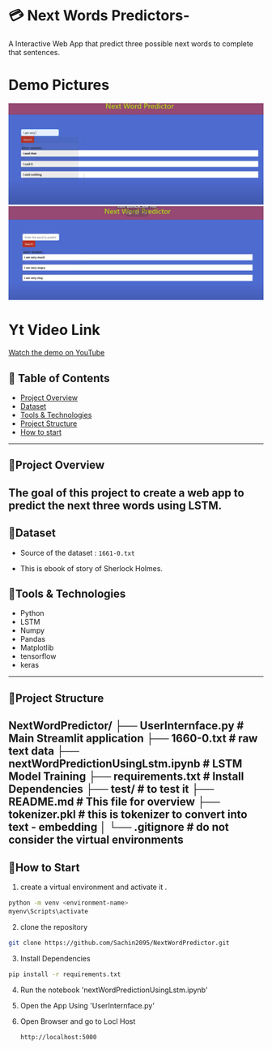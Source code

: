 # 💳 Next Words Predictors- 
A Interactive Web App that predict three possible next words to complete that sentences.

# Demo Pictures 
![Demo for input ](demo-1.png)
![Demo for output](demo-2.png)


# Yt Video Link 
[Watch the demo on YouTube](https://www.youtube.com/watch?v=6kmy_ETX_Ic)

## 📑 Table of Contents
- [Project Overview](#project-overview)
- [Dataset](#dataset)
- [Tools & Technologies](#tools--technologies)
- [Project Structure](#project-structure)
- [How to start](#How-to-Start)

---

## 🔹Project Overview
The goal of this project to create a web app to predict the next three words using LSTM.
---

## 🔹Dataset
- Source of the dataset :  `1661-0.txt`

- This is ebook of story of Sherlock Holmes.

## 🔹Tools & Technologies
- Python 
- LSTM
- Numpy 
- Pandas 
- Matplotlib
- tensorflow
- keras 
---
## 🔹Project Structure
NextWordPredictor/
├── UserInternface.py                 # Main Streamlit application
├── 1660-0.txt                       # raw text data
├── nextWordPredictionUsingLstm.ipynb      # LSTM Model Training 
├── requirements.txt           # Install Dependencies
├── test/                   # to test it 
├── README.md            # This file for overview
├── tokenizer.pkl         # this is tokenizer to convert into text - embedding 
│
└── .gitignore      # do not consider the virtual environments
---
## 🔹How to Start 

1. create a virtual environment and activate it .
```bash
python -m venv <environment-name>
myenv\Scripts\activate
```
2. clone the repository
```bash
git clone https://github.com/Sachin2095/NextWordPredictor.git 
```
3. Install Dependencies
```bash
pip install -r requirements.txt
```
4. Run the notebook  'nextWordPredictionUsingLstm.ipynb'
   
5. Open the App Using 'UserInternface.py'

6. Open Browser and go to Locl Host
   ```bash
   http://localhost:5000
   ```




